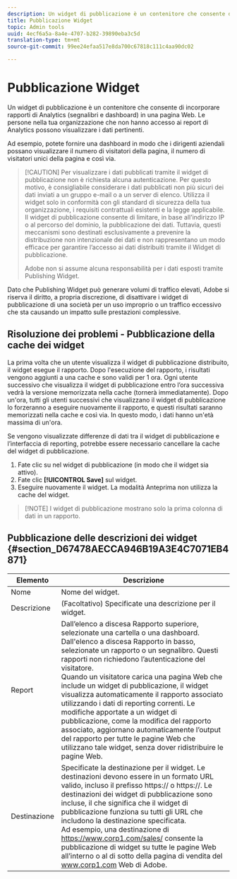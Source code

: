 ```yaml
---
description: Un widget di pubblicazione è un contenitore che consente di incorporare rapporti di marketing (segnalibri e dashboard) in una pagina Web. Le persone nell'organizzazione che non hanno accesso ai rapporti di marketing possono visualizzare i dati pertinenti.
title: Pubblicazione Widget
topic: Admin tools
uuid: 4ecf6a5a-8a4e-4707-b282-39890eba3c5d
translation-type: tm+mt
source-git-commit: 99ee24efaa517e8da700c67818c111c4aa90dc02

---
```



# Pubblicazione Widget

Un widget di pubblicazione è un contenitore che consente di incorporare rapporti di Analytics (segnalibri e dashboard) in una pagina Web. Le persone nella tua organizzazione che non hanno accesso ai report di Analytics possono visualizzare i dati pertinenti.

Ad esempio, potete fornire una dashboard in modo che i dirigenti aziendali possano visualizzare il numero di visitatori della pagina, il numero di visitatori unici della pagina e così via.

> [!CAUTION] Per visualizzare i dati pubblicati tramite il widget di pubblicazione non è richiesta alcuna autenticazione. Per questo motivo, è consigliabile considerare i dati pubblicati non più sicuri dei dati inviati a un gruppo e-mail o a un server di elenco. Utilizza il widget solo in conformità con gli standard di sicurezza della tua organizzazione, i requisiti contrattuali esistenti e la legge applicabile. Il widget di pubblicazione consente di limitare, in base all’indirizzo IP o al percorso del dominio, la pubblicazione dei dati. Tuttavia, questi meccanismi sono destinati esclusivamente a prevenire la distribuzione non intenzionale dei dati e non rappresentano un modo efficace per garantire l’accesso ai dati distribuiti tramite il Widget di pubblicazione.
>
> Adobe non si assume alcuna responsabilità per i dati esposti tramite Publishing Widget.

Dato che Publishing Widget può generare volumi di traffico elevati, Adobe si riserva il diritto, a propria discrezione, di disattivare i widget di pubblicazione di una società per un uso improprio o un traffico eccessivo che sta causando un impatto sulle prestazioni complessive.

## Risoluzione dei problemi - Pubblicazione della cache dei widget

La prima volta che un utente visualizza il widget di pubblicazione distribuito, il widget esegue il rapporto. Dopo l'esecuzione del rapporto, i risultati vengono aggiunti a una cache e sono validi per 1 ora. Ogni utente successivo che visualizza il widget di pubblicazione entro l’ora successiva vedrà la versione memorizzata nella cache (tornerà immediatamente). Dopo un'ora, tutti gli utenti successivi che visualizzano il widget di pubblicazione lo forzeranno a eseguire nuovamente il rapporto, e questi risultati saranno memorizzati nella cache e così via. In questo modo, i dati hanno un'età massima di un'ora.

Se vengono visualizzate differenze di dati tra il widget di pubblicazione e l’interfaccia di reporting, potrebbe essere necessario cancellare la cache del widget di pubblicazione.

1. Fate clic su nel widget di pubblicazione (in modo che il widget sia attivo).
1. Fate clic **[!UICONTROL Save]** sul widget.
1. Eseguire nuovamente il widget. La modalità Anteprima non utilizza la cache del widget.

> [!NOTE] I widget di pubblicazione mostrano solo la prima colonna di dati in un rapporto.

## Pubblicazione delle descrizioni dei widget {#section_D67478AECCA946B19A3E4C7071EB4871}

| Elemento | Descrizione |
|--- |--- |
| Nome | Nome del widget. |
| Descrizione | (Facoltativo) Specificate una descrizione per il widget. |
| Report | Dall’elenco a discesa Rapporto superiore, selezionate una cartella o una dashboard. Dall'elenco a discesa Rapporto in basso, selezionate un rapporto o un segnalibro.  Questi rapporti non richiedono l’autenticazione del visitatore. <br>Quando un visitatore carica una pagina Web che include un widget di pubblicazione, il widget visualizza automaticamente il rapporto associato utilizzando i dati di reporting correnti. Le modifiche apportate a un widget di pubblicazione, come la modifica del rapporto associato, aggiornano automaticamente l’output del rapporto per tutte le pagine Web che utilizzano tale widget, senza dover ridistribuire le pagine Web.</br> |
| Destinazione | Specificate la destinazione per il widget.   Le destinazioni devono essere in un formato URL valido, incluso il prefisso https:// o https://. Le destinazioni dei widget di pubblicazione sono incluse, il che significa che il widget di pubblicazione funziona su tutti gli URL che includono la destinazione specificata. <br>Ad esempio, una destinazione di https://www.corp1.com/sales/ consente la pubblicazione di widget su tutte le pagine Web all’interno o al di sotto della pagina di vendita del www.corp1.com Web di Adobe.</br> |
